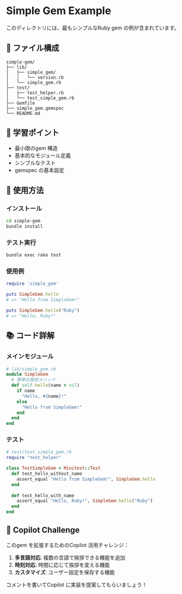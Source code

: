 # Simple Gem Example

このディレクトリには、最もシンプルなRuby gem の例が含まれています。

## 📁 ファイル構成

```
simple-gem/
├── lib/
│   ├── simple_gem/
│   │   └── version.rb
│   └── simple_gem.rb
├── test/
│   ├── test_helper.rb
│   └── test_simple_gem.rb
├── Gemfile
├── simple_gem.gemspec
└── README.md
```

## 🎯 学習ポイント

- 最小限のgem 構造
- 基本的なモジュール定義
- シンプルなテスト
- gemspec の基本設定

## 🚀 使用方法

### インストール

```bash
cd simple-gem
bundle install
```

### テスト実行

```bash
bundle exec rake test
```

### 使用例

```ruby
require 'simple_gem'

puts SimpleGem.hello
# => "Hello from SimpleGem!"

puts SimpleGem.hello("Ruby")
# => "Hello, Ruby!"
```

## 📚 コード詳解

### メインモジュール

```ruby
# lib/simple_gem.rb
module SimpleGem
  # 簡単な挨拶メソッド
  def self.hello(name = nil)
    if name
      "Hello, #{name}!"
    else
      "Hello from SimpleGem!"
    end
  end
end
```

### テスト

```ruby
# test/test_simple_gem.rb
require "test_helper"

class TestSimpleGem < Minitest::Test
  def test_hello_without_name
    assert_equal "Hello from SimpleGem!", SimpleGem.hello
  end
  
  def test_hello_with_name
    assert_equal "Hello, Ruby!", SimpleGem.hello("Ruby")
  end
end
```

## 🤖 Copilot Challenge

このgem を拡張するためのCopilot 活用チャレンジ：

1. **多言語対応**: 複数の言語で挨拶できる機能を追加
2. **時刻対応**: 時間に応じて挨拶を変える機能
3. **カスタマイズ**: ユーザー設定を保存する機能

コメントを書いてCopilot に実装を提案してもらいましょう！